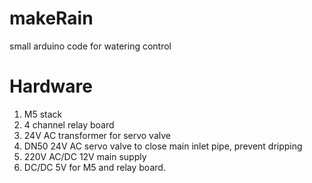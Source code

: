 # makeRain
small arduino code for watering control

# Hardware
1. M5 stack
2. 4 channel relay board
3. 24V AC transformer for servo valve
4. DN50 24V AC servo valve to close main inlet pipe, prevent dripping
5. 220V AC/DC 12V main supply
6. DC/DC 5V for M5 and relay board. 

